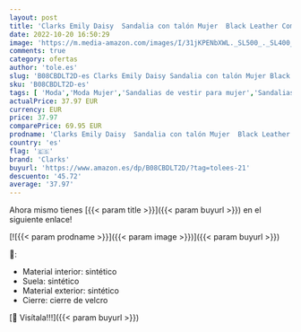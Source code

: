 ```yaml
---
layout: post
title: 'Clarks Emily Daisy  Sandalia con talón Mujer  Black Leather Combi  38 EU'
date: 2022-10-20 16:50:29
image: 'https://m.media-amazon.com/images/I/31jKPENbXWL._SL500_._SL400_.jpg'
comments: true
category: ofertas
author: 'tole.es'
slug: 'B08CBDLT2D-es Clarks Emily Daisy Sandalia con talón Mujer Black Leather...'
sku: 'B08CBDLT2D-es'
tags: [ 'Moda','Moda Mujer','Sandalias de vestir para mujer','Sandalias y palas de mujer','Zapatos para mujer','clarks','sandalia','🇪🇸', ]
actualPrice: 37.97 EUR
currency: EUR
price: 37.97
comparePrice: 69.95 EUR
prodname: 'Clarks Emily Daisy  Sandalia con talón Mujer  Black Leather Combi  38 EU'
country: 'es'
flag: '🇪🇸'
brand: 'Clarks'
buyurl: 'https://www.amazon.es/dp/B08CBDLT2D/?tag=tolees-21'
descuento: '45.72'
average: '37.97'
---
```


Ahora mismo tienes [{{< param title >}}]({{< param buyurl >}}) en el siguiente enlace!

[![{{< param prodname >}}]({{< param image >}})]({{< param buyurl >}})

🔎:

- Material interior: sintético
- Suela: sintético
- Material exterior: sintético
- Cierre: cierre de velcro

[🛒 Visítala!!!]({{< param buyurl >}})
